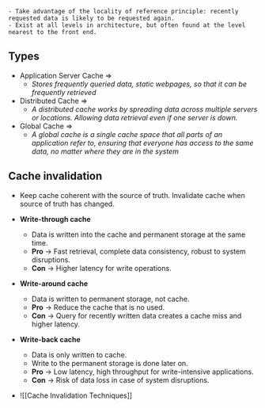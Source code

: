 ```ad-summary
- Take advantage of the locality of reference principle: recently requested data is likely to be requested again.
- Exist at all levels in architecture, but often found at the level nearest to the front end.
```

## Types

- Application Server Cache => 
	- *Stores frequently queried data, static webpages, so that it can be frequently retrieved*
- Distributed Cache =>
	- *A distributed cache works by spreading data across multiple servers or locations. Allowing data retrieval even if one server is down.*
- Global Cache =>
	- *A global cache is a single cache space that all parts of an application refer to, ensuring that everyone has access to the same data, no matter where they are in the system*

## Cache invalidation

- Keep cache coherent with the source of truth. Invalidate cache when source of truth has changed.
- **Write-through cache**
    - Data is written into the cache and permanent storage at the same time.
    - **Pro** -> Fast retrieval, complete data consistency, robust to system disruptions.
    - **Con** -> Higher latency for write operations.
- **Write-around cache**
    - Data is written to permanent storage, not cache.
    - **Pro** -> Reduce the cache that is no used.
    - **Con** -> Query for recently written data creates a cache miss and higher latency.
- **Write-back cache**
    - Data is only written to cache.
    - Write to the permanent storage is done later on.
    - **Pro** -> Low latency, high throughput for write-intensive applications.
    - **Con** -> Risk of data loss in case of system disruptions.


- ![[Cache Invalidation Techniques]]



